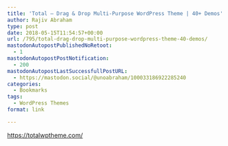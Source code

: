```yaml
---
title: 'Total – Drag & Drop Multi-Purpose WordPress Theme | 40+ Demos'
author: Rajiv Abraham
type: post
date: 2018-05-15T11:54:57+00:00
url: /795/total-drag-drop-multi-purpose-wordpress-theme-40-demos/
mastodonAutopostPublishedNoRetoot:
  - 1
mastodonAutopostPostNotification:
  - 200
mastodonAutopostLastSuccessfullPostURL:
  - https://mastodon.social/@unoabraham/100033186922285240
categories:
  - Bookmarks
tags:
  - WordPress Themes
format: link

---
```

<https://totalwptheme.com/>